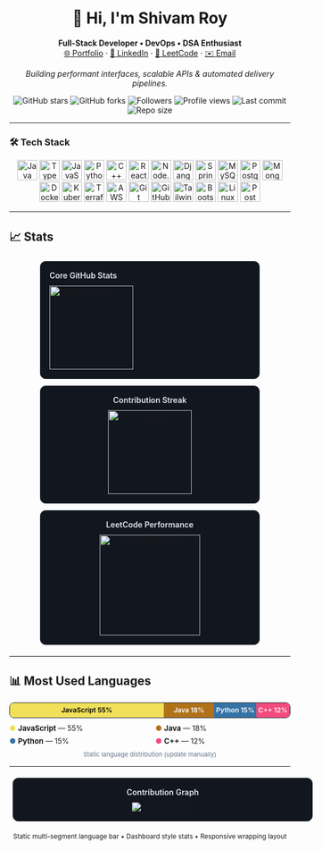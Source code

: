 <h1 align="center">👋 Hi, I'm <strong>Shivam Roy</strong></h1>

<p align="center">
  <strong>Full-Stack Developer • DevOps • DSA Enthusiast</strong><br/>
  <a href="https://shivamroy.dev">🌐 Portfolio</a> ·
  <a href="https://www.linkedin.com/in/shivamroy">💼 LinkedIn</a> ·
  <a href="https://leetcode.com/u/RoyDev72/">🧩 LeetCode</a> ·
  <a href="mailto:contact@shivamroy.dev">✉️ Email</a>
</p>

<p align="center">
  <em>Building performant interfaces, scalable APIs & automated delivery pipelines.</em>
</p>

<p align="center">
  <img alt="GitHub stars" src="https://img.shields.io/github/stars/RoyDev72?style=for-the-badge&logo=github&color=58d68d" />
  <img alt="GitHub forks" src="https://img.shields.io/github/forks/RoyDev72/RoyDev72?style=for-the-badge&logo=github&color=3aa675" />
  <img alt="Followers" src="https://img.shields.io/github/followers/RoyDev72?style=for-the-badge&logo=github&color=2f855a" />
  <img alt="Profile views" src="https://komarev.com/ghpvc/?username=RoyDev72&style=for-the-badge&color=0f766e" />
  <img alt="Last commit" src="https://img.shields.io/github/last-commit/RoyDev72/RoyDev72?style=for-the-badge&color=2563eb" />
  <img alt="Repo size" src="https://img.shields.io/github/repo-size/RoyDev72/RoyDev72?style=for-the-badge&color=475569" />
</p>

---

### 🛠 Tech Stack
<div align="center">
<img alt="Java" src="https://cdn.jsdelivr.net/gh/devicons/devicon/icons/java/java-original.svg" height="36"/>
<img alt="TypeScript" src="https://cdn.jsdelivr.net/gh/devicons/devicon/icons/typescript/typescript-original.svg" height="36"/>
<img alt="JavaScript" src="https://cdn.jsdelivr.net/gh/devicons/devicon/icons/javascript/javascript-original.svg" height="36"/>
<img alt="Python" src="https://cdn.jsdelivr.net/gh/devicons/devicon/icons/python/python-original.svg" height="36"/>
<img alt="C++" src="https://cdn.jsdelivr.net/gh/devicons/devicon/icons/cplusplus/cplusplus-original.svg" height="36"/>
<img alt="React" src="https://cdn.jsdelivr.net/gh/devicons/devicon/icons/react/react-original.svg" height="36"/>
<img alt="Node.js" src="https://cdn.jsdelivr.net/gh/devicons/devicon/icons/nodejs/nodejs-original.svg" height="36"/>
<img alt="Django" src="https://cdn.jsdelivr.net/gh/devicons/devicon/icons/django/django-plain.svg" height="36"/>
<img alt="Spring" src="https://cdn.jsdelivr.net/gh/devicons/devicon/icons/spring/spring-original.svg" height="36"/>
<img alt="MySQL" src="https://cdn.jsdelivr.net/gh/devicons/devicon/icons/mysql/mysql-original.svg" height="36"/>
<img alt="PostgreSQL" src="https://cdn.jsdelivr.net/gh/devicons/devicon/icons/postgresql/postgresql-original.svg" height="36"/>
<img alt="MongoDB" src="https://cdn.jsdelivr.net/gh/devicons/devicon/icons/mongodb/mongodb-original.svg" height="36"/>
<img alt="Docker" src="https://cdn.jsdelivr.net/gh/devicons/devicon/icons/docker/docker-original.svg" height="36"/>
<img alt="Kubernetes" src="https://cdn.jsdelivr.net/gh/devicons/devicon/icons/kubernetes/kubernetes-plain.svg" height="36"/>
<img alt="Terraform" src="https://cdn.jsdelivr.net/gh/devicons/devicon/icons/terraform/terraform-original.svg" height="36"/>
<img alt="AWS" src="https://cdn.jsdelivr.net/gh/devicons/devicon/icons/amazonwebservices/amazonwebservices-original.svg" height="36"/>
<img alt="Git" src="https://cdn.jsdelivr.net/gh/devicons/devicon/icons/git/git-original.svg" height="36"/>
<img alt="GitHub" src="https://cdn.jsdelivr.net/gh/devicons/devicon/icons/github/github-original.svg" height="36"/>
<img alt="Tailwind" src="https://cdn.jsdelivr.net/gh/devicons/devicon/icons/tailwindcss/tailwindcss-plain.svg" height="36"/>
<img alt="Bootstrap" src="https://cdn.jsdelivr.net/gh/devicons/devicon/icons/bootstrap/bootstrap-original.svg" height="36"/>
<img alt="Linux" src="https://cdn.jsdelivr.net/gh/devicons/devicon/icons/linux/linux-original.svg" height="36"/>
<img alt="Postman" src="https://raw.githubusercontent.com/simple-icons/simple-icons/master/icons/postman.svg" height="36"/>
</div>

---

## 📈 Stats

<div align="center">

<div style="display:inline-block;vertical-align:top;margin:6px;padding:16px;width:360px;max-width:100%;background:#12161f;border:1px solid #1f2530;border-radius:10px;text-align:left;">
  <div style="font-weight:600;color:#e2e8f0;margin-bottom:10px;">Core GitHub Stats</div>
  <img alt="GitHub Stats" src="https://github-readme-stats.vercel.app/api?username=RoyDev72&show_icons=true&include_all_commits=true&rank_icon=github&hide_border=true&bg_color=0D1117&title_color=58D68D&text_color=C9D1D9&icon_color=58D68D&ring_color=58D68D" height="150" />
</div>

<div style="display:inline-block;vertical-align:top;margin:6px;padding:16px;width:360px;max-width:100%;background:#12161f;border:1px solid #1f2530;border-radius:10px;text-align:center;">
  <div style="font-weight:600;color:#e2e8f0;margin-bottom:10px;">Contribution Streak</div>
  <img alt="Streak" src="https://streak-stats.demolab.com?user=RoyDev72&hide_border=true&background=0D1117&ring=58D68D&fire=58A6FF&currStreakLabel=FFFFFF&sideNums=58D68D&sideLabels=94A3B8" height="150" />
</div>

<div style="display:inline-block;vertical-align:top;margin:6px;padding:16px;width:360px;max-width:100%;background:#12161f;border:1px solid #1f2530;border-radius:10px;text-align:center;">
  <div style="font-weight:600;color:#e2e8f0;margin-bottom:10px;">LeetCode Performance</div>
  <img alt="LeetCode Stats" src="https://leetcard.jacoblin.cool/RoyDev72?theme=dark&font=Source%20Code%20Pro&ext=contest&border=0&radius=10" height="180" />
</div>

</div>

---

## 📊 Most Used Languages

<div align="center" style="width:100%;max-width:700px;">

  <!-- Progress Bar -->
  <div style="display:flex;height:26px;border-radius:8px;overflow:hidden;border:1px solid #1f2530;">
    <div style="background:#f1e05a;width:55%;display:flex;align-items:center;justify-content:center;font-size:12px;font-weight:600;color:#000;">
      JavaScript 55%
    </div>
    <div style="background:#b07219;width:18%;display:flex;align-items:center;justify-content:center;font-size:12px;font-weight:600;color:#fff;">
      Java 18%
    </div>
    <div style="background:#3572A5;width:15%;display:flex;align-items:center;justify-content:center;font-size:12px;font-weight:600;color:#fff;">
      Python 15%
    </div>
    <div style="background:#f34b7d;width:12%;display:flex;align-items:center;justify-content:center;font-size:12px;font-weight:600;color:#fff;">
      C++ 12%
    </div>
  </div>

  <!-- Legend -->
  <div style="margin-top:10px;display:grid;grid-template-columns:repeat(2,minmax(0,1fr));gap:6px 20px;font-size:13px;line-height:1.3;text-align:left;">
    <div><span style="color:#f1e05a;">●</span> <strong>JavaScript</strong> — 55%</div>
    <div><span style="color:#b07219;">●</span> <strong>Java</strong> — 18%</div>
    <div><span style="color:#3572A5;">●</span> <strong>Python</strong> — 15%</div>
    <div><span style="color:#f34b7d;">●</span> <strong>C++</strong> — 12%</div>
  </div>

  <div style="margin-top:8px;font-size:11px;color:#64748b;">
    Static language distribution (update manually)
  </div>

</div>

---

<div style="display:inline-block;vertical-align:top;margin:6px;padding:16px;width:740px;max-width:100%;background:#12161f;border:1px solid #1f2530;border-radius:10px;text-align:center;">
  <div style="font-weight:600;color:#e2e8f0;margin-bottom:10px;">Contribution Graph</div>
  <picture>
    <source media="(prefers-color-scheme: light)" srcset="https://github-readme-activity-graph.vercel.app/graph?username=RoyDev72&theme=github-light&hide_border=true&area=true">
    <img alt="Activity Graph" src="https://github-readme-activity-graph.vercel.app/graph?username=RoyDev72&theme=react-dark&hide_border=true&area=true" />
  </picture>
</div>

<p align="center"><sub>Static multi-segment language bar • Dashboard style stats • Responsive wrapping layout</sub></p>
